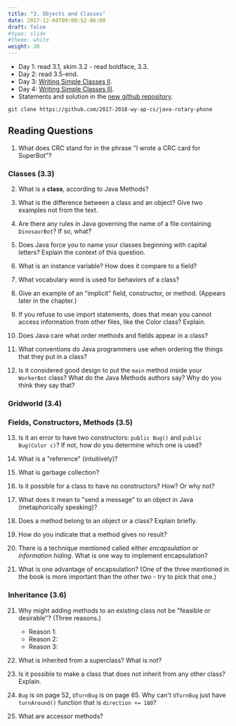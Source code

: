 ```yaml
---
title: "3. Objects and Classes"
date: 2017-12-04T09:00:52-06:00
draft: false
#type: slide
#theme: white
weight: 30
---
```


* Day 1: read 3.1, skim 3.2 - read boldface, 3.3.
* Day 2: read 3.5-end.
* Day 3: [Writing Simple Classes II](https://docs.google.com/document/d/1Uj4zGqRIpJBNXfSBTPbO2vZC70mog_gD_tS3U-KJmSc/edit?usp=sharing).
* Day 4: [Writing Simple Classes III](https://docs.google.com/document/d/1Uj4zGqRIpJBNXfSBTPbO2vZC70mog_gD_tS3U-KJmSc/edit?usp=sharing).
* Statements and solution in the [new github repository](https://github.com/2017-2018-wy-ap-cs/java-rotary-phone).

```shell
git clone https://github.com/2017-2018-wy-ap-cs/java-rotary-phone
```

## Reading Questions

1. What does CRC stand for in the phrase "I wrote a CRC card for SuperBot"? 

### Classes (3.3)

2. What is a **class**, according to Java Methods?

3. What is the difference between a class and an object? Give two examples not from the text.

4. Are there any rules in Java governing the name of a file containing `DinosaurBot`? If so, what?
 
5. Does Java force you to name your classes beginning with capital letters?
Explain the context of this question.

6. What is an instance variable? How does it compare to a field?

7. What vocabulary word is used for behaviors of a class?

8. Give an example of an "implicit" field, constructor, or method. (Appears later in the chapter.)

9. If you refuse to use import statements, does that mean you cannot access information from other files, like the Color class? Explain.

10. Does Java care what order methods and fields appear in a class?

11. What conventions do Java programmers use when ordering the things that 
they put in a class?

12. Is it considered good design to put the `main` method inside your `WorkerBot` class? What do the Java Methods authors say? Why do you think they say that?

### Gridworld (3.4)

### Fields, Constructors, Methods (3.5)

13. Is it an error to have two constructors: `public Bug()` and `public Bug(Color c)`? If not, how do you determine which one is used?

13. What is a "reference" (intuitively)?

14. What is garbage collection?

15. Is it possible for a class to have no constructors? How? Or why not?
 
16. What does it mean to "send a message" to an object in Java (metaphorically speaking)?

17. Does a method belong to an object or a class? Explain briefly.

18. How do you indicate that a method gives no result?

19. There is a technique mentioned called either _encapsulation_ or _information hiding_. What is one way to implement encapsulation?

20. What is one advantage of encapsulation? (One of the three mentioned in the book is more important than the other two - try to pick that one.)

### Inheritance (3.6)

21. Why might adding methods to an existing class not be "feasible or desirable"? (Three reasons.)
     - Reason 1:
     - Reason 2:
     - Reason 3:

22. What is inherited from a superclass? What is not?

23. Is it possible to make a class that does not inherit from any other class? Explain. 

24. `Bug` is on page 52, `UTurnBug` is on page 65. Why can't `UTurnBug` just have `turnAround()` function that is `direction += 180`?

25. What are accessor methods? 



